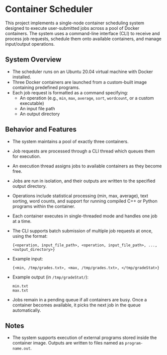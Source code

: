 # Container Scheduler

This project implements a single-node container scheduling system designed to execute user-submitted jobs across a pool of Docker containers. The system uses a command-line interface (CLI) to receive and process job requests, schedule them onto available containers, and manage input/output operations.

## System Overview

- The scheduler runs on an Ubuntu 20.04 virtual machine with Docker installed.
- Three Docker containers are launched from a custom-built image containing predefined programs.
- Each job request is formatted as a command specifying:
  - An operation (e.g., `min`, `max`, `average`, `sort`, `wordcount`, or a custom executable)
  - An input file path
  - An output directory

## Behavior and Features

- The system maintains a pool of exactly three containers.
- Job requests are processed through a CLI thread which queues them for execution.
- An execution thread assigns jobs to available containers as they become free.
- Jobs are run in isolation, and their outputs are written to the specified output directory.
- Operations include statistical processing (min, max, average), text sorting, word counts, and support for running compiled C++ or Python programs within the container.
- Each container executes in single-threaded mode and handles one job at a time.
- The CLI supports batch submission of multiple job requests at once, using the format:
  
  ```
  {<operation, input_file_path>, <operation, input_file_path>, ..., <output_directory>}
  ```

- Example input:
  ```
  {<min, /tmp/grades.txt>, <max, /tmp/grades.txt>, </tmp/gradeStat>}
  ```

- Example output (in `/tmp/gradeStat/`):
  ```
  min.txt
  max.txt
  ```

- Jobs remain in a pending queue if all containers are busy. Once a container becomes available, it picks the next job in the queue automatically.

## Notes

- The system supports execution of external programs stored inside the container image. Outputs are written to files named as `program-name.out`.
